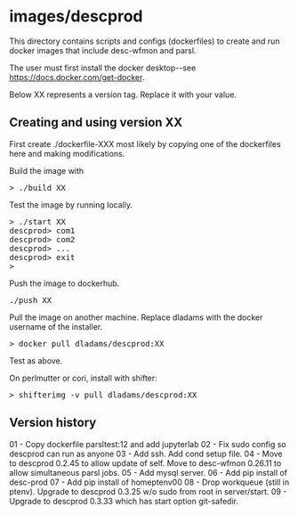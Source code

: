 # images/descprod

This directory contains scripts and configs (dockerfiles) to 
create and run docker images that include desc-wfmon and parsl.

The user must first install the docker desktop--see https://docs.docker.com/get-docker.

Below XX represents a version tag. Replace it with your value.

## Creating and using version XX

First create ./dockerfile-XXX most likely by copying one of the
dockerfiles here and making modifications.

Build the image with
<pre>
> ./build XX
</pre>

Test the image by running locally.
<pre>
> ./start XX
descprod> com1
descprod> com2
descprod> ...
descprod> exit
>
</pre>

Push the image to dockerhub.
<pre>
./push XX
</pre>

Pull the image on another machine.
Replace dladams with the docker username of the installer.
<pre>
> docker pull dladams/descprod:XX
</pre>
Test as above.

On perlmutter or cori, install with shifter:
<pre>
> shifterimg -v pull dladams/descprod:XX
</pre>

## Version history 
01 - Copy dockerfile parsltest:12 and add jupyterlab
02 - Fix sudo config so descprod can run as anyone
03 - Add ssh. Add cond setup file.
04 - Move to descprod 0.2.45 to allow update of self.
     Move to desc-wfmon 0.26.11 to allow simultaneous parsl jobs.
05 - Add mysql server.
06 - Add pip install of desc-prod
07 - Add pip install of homeptenv00
08 - Drop workqueue (still in ptenv). Upgrade to descprod 0.3.25 w/o sudo from root in server/start.
09 - Upgrade to descprod 0.3.33 which has start option git-safedir.
